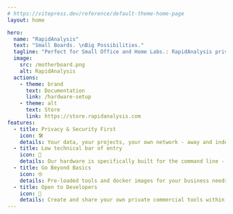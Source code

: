 ```yaml
---
# https://vitepress.dev/reference/default-theme-home-page
layout: home

hero:
  name: "RapidAnalysis"
  text: "Small Boards. \nBig Possibilities."
  tagline: "Perfect for Small Office and Home Labs.: RapidAnalysis private and secure Network Attached Compute."
  image:
    src: /motherboard.png
    alt: RapidAnalysis
  actions:
    - theme: brand
      text: Documentation
      link: /hardware-setup
    - theme: alt
      text: Store
      link: https://store.rapidanalysis.com
features:
  - title: Privacy & Security First
    icon: 🛠️
    details: Your data, your projects, your own network - away and independent from the cloud!
  - title: Low technical bar of entry
    icon: 🚀
    details: Our hardware is specifically built for the command line - launch your local scripts in 2 seconds!
  - title: Go Beyond Basics
    icon: 🤓
    details: Pre-loaded tools and docker images for your business needs!
  - title: Open to Developers
    icon: 🦑
    details: Create and share your own private commercial tools within the secure network - open source for tailored solutions just for you!  
---
```


